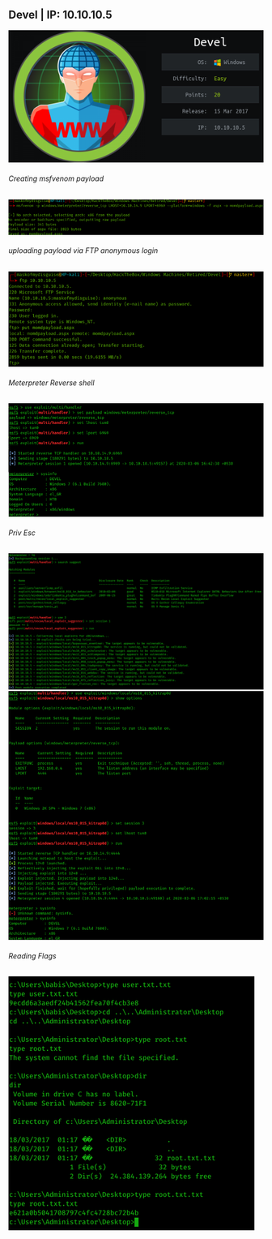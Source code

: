 ## Devel | IP: 10.10.10.5

![machine info card](machine.png)


###### Creating msfvenom payload

![](1.png)

###### uploading payload via FTP anonymous login

![](2.png)

###### Meterpreter Reverse shell

![](3.png)

###### Priv Esc

![](4.png)
![](5.png)

###### Reading Flags

![](6.png)

